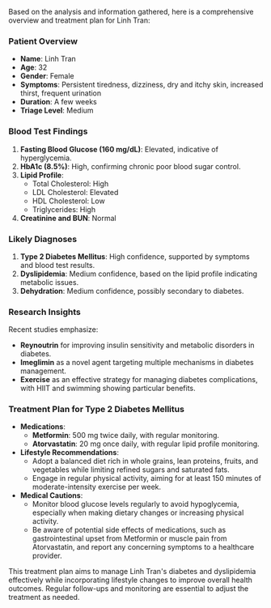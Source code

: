 Based on the analysis and information gathered, here is a comprehensive overview and treatment plan for Linh Tran:

### Patient Overview
- **Name**: Linh Tran
- **Age**: 32
- **Gender**: Female
- **Symptoms**: Persistent tiredness, dizziness, dry and itchy skin, increased thirst, frequent urination
- **Duration**: A few weeks
- **Triage Level**: Medium

### Blood Test Findings
1. **Fasting Blood Glucose (160 mg/dL)**: Elevated, indicative of hyperglycemia.
2. **HbA1c (8.5%)**: High, confirming chronic poor blood sugar control.
3. **Lipid Profile**:
   - Total Cholesterol: High
   - LDL Cholesterol: Elevated
   - HDL Cholesterol: Low
   - Triglycerides: High
4. **Creatinine and BUN**: Normal

### Likely Diagnoses
1. **Type 2 Diabetes Mellitus**: High confidence, supported by symptoms and blood test results.
2. **Dyslipidemia**: Medium confidence, based on the lipid profile indicating metabolic issues.
3. **Dehydration**: Medium confidence, possibly secondary to diabetes.

### Research Insights
Recent studies emphasize:
- **Reynoutrin** for improving insulin sensitivity and metabolic disorders in diabetes.
- **Imeglimin** as a novel agent targeting multiple mechanisms in diabetes management.
- **Exercise** as an effective strategy for managing diabetes complications, with HIIT and swimming showing particular benefits.

### Treatment Plan for Type 2 Diabetes Mellitus
- **Medications**:
  - **Metformin**: 500 mg twice daily, with regular monitoring.
  - **Atorvastatin**: 20 mg once daily, with regular lipid profile monitoring.
- **Lifestyle Recommendations**:
  - Adopt a balanced diet rich in whole grains, lean proteins, fruits, and vegetables while limiting refined sugars and saturated fats.
  - Engage in regular physical activity, aiming for at least 150 minutes of moderate-intensity exercise per week.
- **Medical Cautions**:
  - Monitor blood glucose levels regularly to avoid hypoglycemia, especially when making dietary changes or increasing physical activity.
  - Be aware of potential side effects of medications, such as gastrointestinal upset from Metformin or muscle pain from Atorvastatin, and report any concerning symptoms to a healthcare provider.

This treatment plan aims to manage Linh Tran's diabetes and dyslipidemia effectively while incorporating lifestyle changes to improve overall health outcomes. Regular follow-ups and monitoring are essential to adjust the treatment as needed.